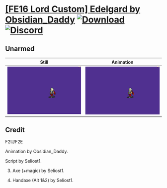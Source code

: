 # [\[FE16 Lord Custom\] Edelgard by Obsidian_Daddy](./) [![Download](https://img.shields.io/badge/Download--red?style=social&logo=github)](https://minhaskamal.github.io/DownGit/#/home?url=https://github.com/Klokinator/FE-Repo/tree/main/Battle%20Animations%2FLords%20-%20Vanilla%20and%20Custom%2F%5BFE16%20Lord%20Custom%5D%20Edelgard%20by%20Obsidian_Daddy%2F8.%20Unarmed) [![Discord](https://img.shields.io/badge/Discord--blue?style=social&logo=discord)](https://discord.gg/C7VNGnyTPA)

## Unarmed

| Still | Animation |
| :---: | :-------: |
| ![Unarmed still](./Unarmed_000.png) | ![Unarmed](./Unarmed.gif) |

## Credit

F2U/F2E

Animation by Obsidian_Daddy.

Script by Seliost1.

3. Axe (+magic) by Seliost1.

4. Handaxe (Alt 1&2) by Seliost1.
